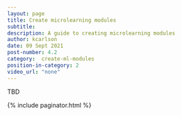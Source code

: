 ```yaml
---
layout: page
title: Create microlearning modules
subtitle:
description: A guide to creating microlearning modules
author: kcarlson
date: 09 Sept 2021
post-number: 4.2
category:  create-ml-modules
position-in-category: 2
video_url: "none"
---
```


TBD

{% include paginator.html %}